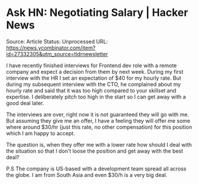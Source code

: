 # Ask HN: Negotiating Salary | Hacker News

Source: Article
Status: Unprocessed
URL: https://news.ycombinator.com/item?id=27332305&utm_source=tldrnewsletter

I have recently finished interviews for Frontend dev role with a remote company and expect a decision from them by next week. During my first interview with the HR I set an expectation of $40 for my hourly rate. But during my subsequent interview with the CTO, he complained about my hourly rate and said that it was too high compared to your skillset and expertise. I deliberately pitch too high in the start so I can get away with a good deal later.

The interviews are over, right now it is not guaranteed they will go with me. But assuming they give me an offer, I have a feeling they will offer me some where around $30/hr (just this rate, no other compensation) for this position which I am happy to accept.

The question is, when they offer me with a lower rate how should I deal with the situation so that I don't loose the position and get away with the best deal?

P.S The company is US-based with a development team spread all across the globe. I am from South Asia and even $30/h is a very big deal.